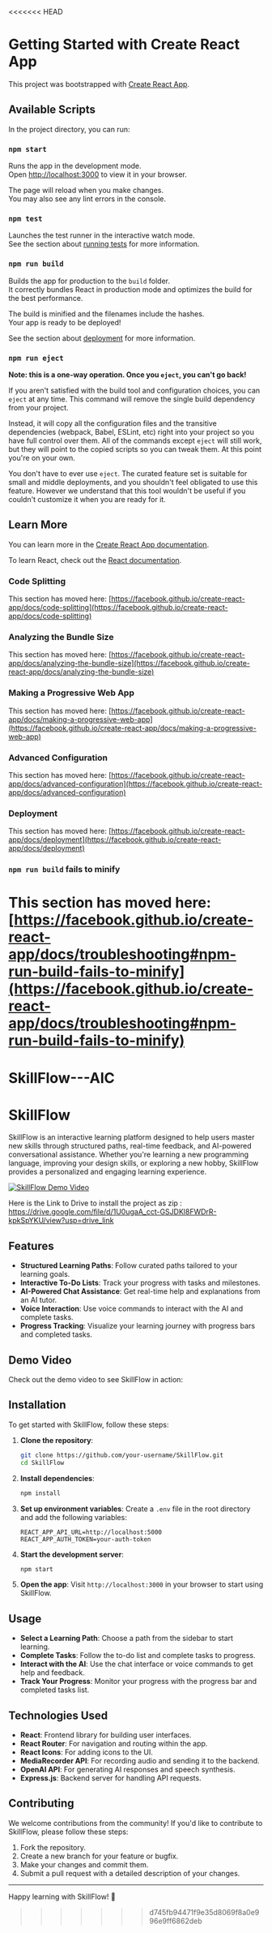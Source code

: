<<<<<<< HEAD
# Getting Started with Create React App

This project was bootstrapped with [Create React App](https://github.com/facebook/create-react-app).

## Available Scripts

In the project directory, you can run:

### `npm start`

Runs the app in the development mode.\
Open [http://localhost:3000](http://localhost:3000) to view it in your browser.

The page will reload when you make changes.\
You may also see any lint errors in the console.

### `npm test`

Launches the test runner in the interactive watch mode.\
See the section about [running tests](https://facebook.github.io/create-react-app/docs/running-tests) for more information.

### `npm run build`

Builds the app for production to the `build` folder.\
It correctly bundles React in production mode and optimizes the build for the best performance.

The build is minified and the filenames include the hashes.\
Your app is ready to be deployed!

See the section about [deployment](https://facebook.github.io/create-react-app/docs/deployment) for more information.

### `npm run eject`

**Note: this is a one-way operation. Once you `eject`, you can't go back!**

If you aren't satisfied with the build tool and configuration choices, you can `eject` at any time. This command will remove the single build dependency from your project.

Instead, it will copy all the configuration files and the transitive dependencies (webpack, Babel, ESLint, etc) right into your project so you have full control over them. All of the commands except `eject` will still work, but they will point to the copied scripts so you can tweak them. At this point you're on your own.

You don't have to ever use `eject`. The curated feature set is suitable for small and middle deployments, and you shouldn't feel obligated to use this feature. However we understand that this tool wouldn't be useful if you couldn't customize it when you are ready for it.

## Learn More

You can learn more in the [Create React App documentation](https://facebook.github.io/create-react-app/docs/getting-started).

To learn React, check out the [React documentation](https://reactjs.org/).

### Code Splitting

This section has moved here: [https://facebook.github.io/create-react-app/docs/code-splitting](https://facebook.github.io/create-react-app/docs/code-splitting)

### Analyzing the Bundle Size

This section has moved here: [https://facebook.github.io/create-react-app/docs/analyzing-the-bundle-size](https://facebook.github.io/create-react-app/docs/analyzing-the-bundle-size)

### Making a Progressive Web App

This section has moved here: [https://facebook.github.io/create-react-app/docs/making-a-progressive-web-app](https://facebook.github.io/create-react-app/docs/making-a-progressive-web-app)

### Advanced Configuration

This section has moved here: [https://facebook.github.io/create-react-app/docs/advanced-configuration](https://facebook.github.io/create-react-app/docs/advanced-configuration)

### Deployment

This section has moved here: [https://facebook.github.io/create-react-app/docs/deployment](https://facebook.github.io/create-react-app/docs/deployment)

### `npm run build` fails to minify

This section has moved here: [https://facebook.github.io/create-react-app/docs/troubleshooting#npm-run-build-fails-to-minify](https://facebook.github.io/create-react-app/docs/troubleshooting#npm-run-build-fails-to-minify)
=======
# SkillFlow---AIC
# SkillFlow

SkillFlow is an interactive learning platform designed to help users master new skills through structured paths, real-time feedback, and AI-powered conversational assistance. Whether you're learning a new programming language, improving your design skills, or exploring a new hobby, SkillFlow provides a personalized and engaging learning experience.

[![SkillFlow Demo Video](https://img.youtube.com/vi/hZhekfVG2CE/0.jpg)](https://youtu.be/hZhekfVG2CE)

Here is the Link to Drive to install the project as zip : https://drive.google.com/file/d/1U0ugaA_cct-GSJDKl8FWDrR-kpkSpYKU/view?usp=drive_link
## Features

- **Structured Learning Paths**: Follow curated paths tailored to your learning goals.
- **Interactive To-Do Lists**: Track your progress with tasks and milestones.
- **AI-Powered Chat Assistance**: Get real-time help and explanations from an AI tutor.
- **Voice Interaction**: Use voice commands to interact with the AI and complete tasks.
- **Progress Tracking**: Visualize your learning journey with progress bars and completed tasks.

## Demo Video

Check out the demo video to see SkillFlow in action:

## Installation

To get started with SkillFlow, follow these steps:

1. **Clone the repository**:
   ```bash
   git clone https://github.com/your-username/SkillFlow.git
   cd SkillFlow
   ```

2. **Install dependencies**:
   ```bash
   npm install
   ```

3. **Set up environment variables**:
   Create a `.env` file in the root directory and add the following variables:
   ```
   REACT_APP_API_URL=http://localhost:5000
   REACT_APP_AUTH_TOKEN=your-auth-token
   ```

4. **Start the development server**:
   ```bash
   npm start
   ```

5. **Open the app**:
   Visit `http://localhost:3000` in your browser to start using SkillFlow.

## Usage

- **Select a Learning Path**: Choose a path from the sidebar to start learning.
- **Complete Tasks**: Follow the to-do list and complete tasks to progress.
- **Interact with the AI**: Use the chat interface or voice commands to get help and feedback.
- **Track Your Progress**: Monitor your progress with the progress bar and completed tasks list.

## Technologies Used

- **React**: Frontend library for building user interfaces.
- **React Router**: For navigation and routing within the app.
- **React Icons**: For adding icons to the UI.
- **MediaRecorder API**: For recording audio and sending it to the backend.
- **OpenAI API**: For generating AI responses and speech synthesis.
- **Express.js**: Backend server for handling API requests.

## Contributing

We welcome contributions from the community! If you'd like to contribute to SkillFlow, please follow these steps:

1. Fork the repository.
2. Create a new branch for your feature or bugfix.
3. Make your changes and commit them.
4. Submit a pull request with a detailed description of your changes.




---

Happy learning with SkillFlow! 🚀
>>>>>>> d745fb94471f9e35d8069f8a0e996e9ff6862deb
